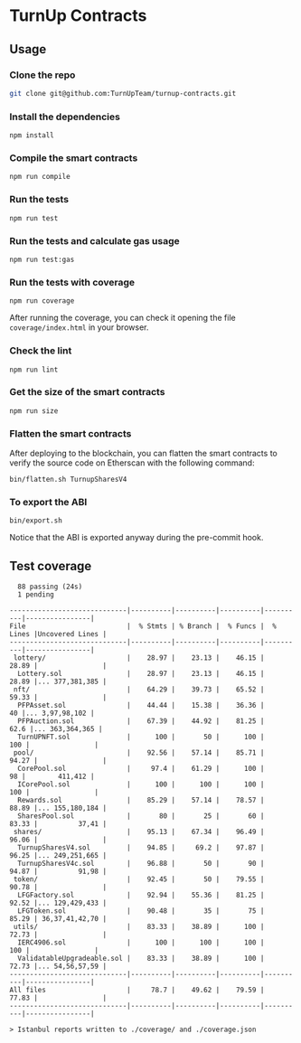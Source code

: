 # TurnUp Contracts

## Usage

### Clone the repo

```bash
git clone git@github.com:TurnUpTeam/turnup-contracts.git
```

### Install the dependencies

```
npm install
```

### Compile the smart contracts

```
npm run compile
```

### Run the tests

```
npm run test
```

### Run the tests and calculate gas usage

```
npm run test:gas
```

### Run the tests with coverage

```
npm run coverage
```

After running the coverage, you can check it opening the file `coverage/index.html` in your browser.

### Check the lint

```
npm run lint
```

### Get the size of the smart contracts

```
npm run size
```

### Flatten the smart contracts

After deploying to the blockchain, you can flatten the smart contracts to verify the source code on Etherscan with the following command:

```
bin/flatten.sh TurnupSharesV4
```

### To export the ABI

```
bin/export.sh
```

Notice that the ABI is exported anyway during the pre-commit hook.

## Test coverage

```
  88 passing (24s)
  1 pending

-----------------------------|----------|----------|----------|----------|----------------|
File                         |  % Stmts | % Branch |  % Funcs |  % Lines |Uncovered Lines |
-----------------------------|----------|----------|----------|----------|----------------|
 lottery/                    |    28.97 |    23.13 |    46.15 |    28.89 |                |
  Lottery.sol                |    28.97 |    23.13 |    46.15 |    28.89 |... 377,381,385 |
 nft/                        |    64.29 |    39.73 |    65.52 |    59.33 |                |
  PFPAsset.sol               |    44.44 |    15.38 |    36.36 |       40 |... 3,97,98,102 |
  PFPAuction.sol             |    67.39 |    44.92 |    81.25 |     62.6 |... 363,364,365 |
  TurnUPNFT.sol              |      100 |       50 |      100 |      100 |                |
 pool/                       |    92.56 |    57.14 |    85.71 |    94.27 |                |
  CorePool.sol               |     97.4 |    61.29 |      100 |       98 |        411,412 |
  ICorePool.sol              |      100 |      100 |      100 |      100 |                |
  Rewards.sol                |    85.29 |    57.14 |    78.57 |    88.89 |... 155,180,184 |
  SharesPool.sol             |       80 |       25 |       60 |    83.33 |          37,41 |
 shares/                     |    95.13 |    67.34 |    96.49 |    96.06 |                |
  TurnupSharesV4.sol         |    94.85 |     69.2 |    97.87 |    96.25 |... 249,251,665 |
  TurnupSharesV4c.sol        |    96.88 |       50 |       90 |    94.87 |          91,98 |
 token/                      |    92.45 |       50 |    79.55 |    90.78 |                |
  LFGFactory.sol             |    92.94 |    55.36 |    81.25 |    92.52 |... 129,429,433 |
  LFGToken.sol               |    90.48 |       35 |       75 |    85.29 | 36,37,41,42,70 |
 utils/                      |    83.33 |    38.89 |      100 |    72.73 |                |
  IERC4906.sol               |      100 |      100 |      100 |      100 |                |
  ValidatableUpgradeable.sol |    83.33 |    38.89 |      100 |    72.73 |... 54,56,57,59 |
-----------------------------|----------|----------|----------|----------|----------------|
All files                    |     78.7 |    49.62 |    79.59 |    77.83 |                |
-----------------------------|----------|----------|----------|----------|----------------|

> Istanbul reports written to ./coverage/ and ./coverage.json

```
